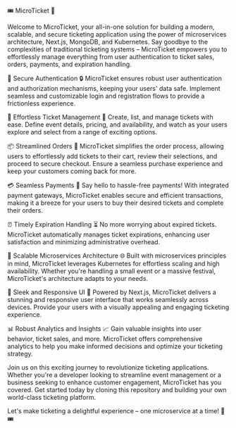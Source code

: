 🎟️ MicroTicket 🚀

Welcome to MicroTicket, your all-in-one solution for building a modern, scalable, and secure ticketing application using the power of microservices architecture, Next.js, MongoDB, and Kubernetes. Say goodbye to the complexities of traditional ticketing systems – MicroTicket empowers you to effortlessly manage everything from user authentication to ticket sales, orders, payments, and expiration handling.

🔑 Secure Authentication 🔒
MicroTicket ensures robust user authentication and authorization mechanisms, keeping your users' data safe. Implement seamless and customizable login and registration flows to provide a frictionless experience.

🎫 Effortless Ticket Management 🎉
Create, list, and manage tickets with ease. Define event details, pricing, and availability, and watch as your users explore and select from a range of exciting options.

📦 Streamlined Orders 🛒
MicroTicket simplifies the order process, allowing users to effortlessly add tickets to their cart, review their selections, and proceed to secure checkout. Ensure a seamless purchase experience and keep your customers coming back for more.

💳 Seamless Payments 💸
Say hello to hassle-free payments! With integrated payment gateways, MicroTicket enables secure and efficient transactions, making it a breeze for your users to buy their desired tickets and complete their orders.

⏰ Timely Expiration Handling ⏳
No more worrying about expired tickets. MicroTicket automatically manages ticket expirations, enhancing user satisfaction and minimizing administrative overhead.

🚀 Scalable Microservices Architecture 🌐
Built with microservices principles in mind, MicroTicket leverages Kubernetes for effortless scaling and high availability. Whether you're handling a small event or a massive festival, MicroTicket's architecture adapts to your needs.

🌈 Sleek and Responsive UI 🎨
Powered by Next.js, MicroTicket delivers a stunning and responsive user interface that works seamlessly across devices. Provide your users with a visually appealing and engaging ticketing experience.

📊 Robust Analytics and Insights 📈
Gain valuable insights into user behavior, ticket sales, and more. MicroTicket offers comprehensive analytics to help you make informed decisions and optimize your ticketing strategy.

Join us on this exciting journey to revolutionize ticketing applications. Whether you're a developer looking to streamline event management or a business seeking to enhance customer engagement, MicroTicket has you covered. Get started today by cloning this repository and building your own world-class ticketing platform.

Let's make ticketing a delightful experience – one microservice at a time! 🎉🎟️

